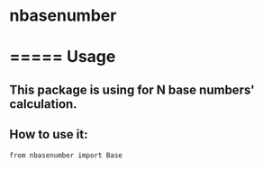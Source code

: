 # nbasenumber

=====
Usage
=====
## This package is using for N base numbers' calculation.

## How to use it:

```python3
from nbasenumber import Base
```
